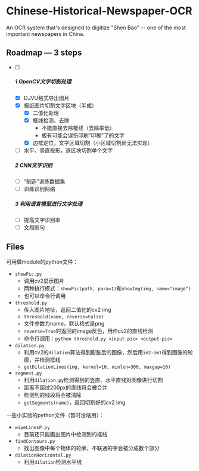 # Chinese-Historical-Newspaper-OCR
An OCR system that's designed to digitize "Shen Bao" -- one of the most important newspapers in China.

## Roadmap — 3 steps

- [ ] ##### 1 OpenCV文字切割处理

  - [x] DJVU格式导出图片
  - [x] 报纸图片切割文字区块（半成）
    - [x] 二值化处理
    - [x] 框线检测、去除 
      - 不能直接去除框线（去除率低）
      - 极有可能会误伤印刷“印糊”了的文字
    - [x] 边框定位，文字区域切割（小区域切割尚无法实现）
  - [ ] 水平、竖直投影，逐区块切割单个文字

  ##### 2 CNN文字识别

  - [ ] “制造”训练数据集
  - [ ] 训练识别网络

  ##### 3 利用语言模型进行文字处理

  - [ ] 提高文字识别率
  - [ ] 文段断句

## Files

可用做module的python文件：

- `showPic.py`
  - 调用cv2显示图片
  - 两种执行模式：`showPic(path, para=1)`和`showImg(img, name="image")`
  - 也可以命令行调用
- `threshold.py`
  - 传入图片地址，返回二值化的cv2 img
  - `threshold(name, reverse=False)`
  - 文件参数为name，默认格式是png
  - `reverse=True`时返回的image反色，用作cv2的直线检测
  - 命令行调用：`python threshold.py <input-pic> <output-pic>`
- `dilation.py`
  - 利用cv2的`dilation`算法得到膨胀后的图像，然后用`im2-im1`得到图像的轮廓，并检测框线
  - `getDilationLines(img, kernel=10, minlen=300, maxgap=10)`
- `segment.py`
  - 利用`dilation.py`检测得到的竖直、水平直线对图像进行切割
  - 距离不超过200px的直线将会被合并
  - 检测到的线段将会被清除
  - `getSegments(name)`，返回切割好的cv2 img

一些小实验的python文件（暂时没啥用）：

- `wipeLinesP.py`
  - 目前还只能画出图片中检测到的框线
- `findContours.py`
  - 找出图像中每个物体的轮廓，不联通的字会被分成数个部分
- `dilationHorizontal.py`
  - 利用`dilation`检测水平线